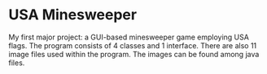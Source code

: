 # USA Minesweeper
My first major project: a GUI-based minesweeper game employing USA flags. The program consists of 4 classes and 1 interface. There are also 11 image files used within the program. The images can be found among java files.

